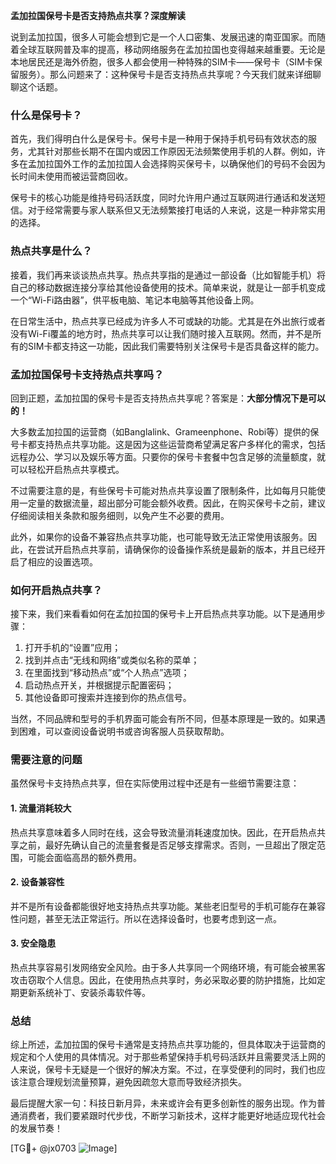 **孟加拉国保号卡是否支持热点共享？深度解读**

说到孟加拉国，很多人可能会想到它是一个人口密集、发展迅速的南亚国家。而随着全球互联网普及率的提高，移动网络服务在孟加拉国也变得越来越重要。无论是本地居民还是海外侨胞，很多人都会使用一种特殊的SIM卡——保号卡（SIM卡保留服务）。那么问题来了：这种保号卡是否支持热点共享呢？今天我们就来详细聊聊这个话题。

### 什么是保号卡？

首先，我们得明白什么是保号卡。保号卡是一种用于保持手机号码有效状态的服务，尤其针对那些长期不在国内或因工作原因无法频繁使用手机的人群。例如，许多在孟加拉国外工作的孟加拉国人会选择购买保号卡，以确保他们的号码不会因为长时间未使用而被运营商回收。

保号卡的核心功能是维持号码活跃度，同时允许用户通过互联网进行通话和发送短信。对于经常需要与家人联系但又无法频繁接打电话的人来说，这是一种非常实用的选择。

### 热点共享是什么？

接着，我们再来谈谈热点共享。热点共享指的是通过一部设备（比如智能手机）将自己的移动数据连接分享给其他设备使用的技术。简单来说，就是让一部手机变成一个“Wi-Fi路由器”，供平板电脑、笔记本电脑等其他设备上网。

在日常生活中，热点共享已经成为许多人不可或缺的功能。尤其是在外出旅行或者没有Wi-Fi覆盖的地方时，热点共享可以让我们随时接入互联网。然而，并不是所有的SIM卡都支持这一功能，因此我们需要特别关注保号卡是否具备这样的能力。

### 孟加拉国保号卡支持热点共享吗？

回到正题，孟加拉国的保号卡是否支持热点共享呢？答案是：**大部分情况下是可以的！**

大多数孟加拉国的运营商（如Banglalink、Grameenphone、Robi等）提供的保号卡都支持热点共享功能。这是因为这些运营商希望满足客户多样化的需求，包括远程办公、学习以及娱乐等方面。只要你的保号卡套餐中包含足够的流量额度，就可以轻松开启热点共享模式。

不过需要注意的是，有些保号卡可能对热点共享设置了限制条件，比如每月只能使用一定量的数据流量，超出部分可能会额外收费。因此，在购买保号卡之前，建议仔细阅读相关条款和服务细则，以免产生不必要的费用。

此外，如果你的设备不兼容热点共享功能，也可能导致无法正常使用该服务。因此，在尝试开启热点共享前，请确保你的设备操作系统是最新的版本，并且已经开启了相应的设置选项。

### 如何开启热点共享？

接下来，我们来看看如何在孟加拉国的保号卡上开启热点共享功能。以下是通用步骤：

1. 打开手机的“设置”应用；
2. 找到并点击“无线和网络”或类似名称的菜单；
3. 在里面找到“移动热点”或“个人热点”选项；
4. 启动热点开关，并根据提示配置密码；
5. 其他设备即可搜索并连接到你的热点信号。

当然，不同品牌和型号的手机界面可能会有所不同，但基本原理是一致的。如果遇到困难，可以查阅设备说明书或咨询客服人员获取帮助。

### 需要注意的问题

虽然保号卡支持热点共享，但在实际使用过程中还是有一些细节需要注意：

#### 1. 流量消耗较大
热点共享意味着多人同时在线，这会导致流量消耗速度加快。因此，在开启热点共享之前，最好先确认自己的流量套餐是否足够支撑需求。否则，一旦超出了限定范围，可能会面临高昂的额外费用。

#### 2. 设备兼容性
并不是所有设备都能很好地支持热点共享功能。某些老旧型号的手机可能存在兼容性问题，甚至无法正常运行。所以在选择设备时，也要考虑到这一点。

#### 3. 安全隐患
热点共享容易引发网络安全风险。由于多人共享同一个网络环境，有可能会被黑客攻击窃取个人信息。因此，在使用热点共享时，务必采取必要的防护措施，比如定期更新系统补丁、安装杀毒软件等。

### 总结

综上所述，孟加拉国的保号卡通常是支持热点共享功能的，但具体取决于运营商的规定和个人使用的具体情况。对于那些希望保持手机号码活跃并且需要灵活上网的人来说，保号卡无疑是一个很好的解决方案。不过，在享受便利的同时，我们也应该注意合理规划流量预算，避免因疏忽大意而导致经济损失。

最后提醒大家一句：科技日新月异，未来或许会有更多创新性的服务出现。作为普通消费者，我们要紧跟时代步伐，不断学习新技术，这样才能更好地适应现代社会的发展节奏！

[TG💪+ @jx0703 ![Image](https://github.com/user-attachments/assets/dbca1d08-cadb-493c-b0ec-ad6f7a83f270)]